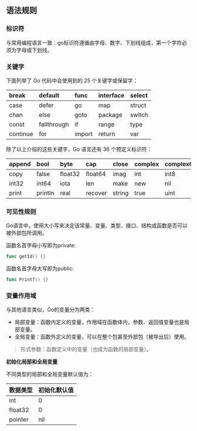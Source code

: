 ## 语法规则

### 标识符

与常用编程语言一致：go标识符遵循由字母、数字、下划线组成，第一个字符必须为字母或下划线。

### 关键字

下面列举了 Go 代码中会使用到的 25 个关键字或保留字：

| break | default | func | interface | select |
| :--- | :--- | :--- | :--- | :--- |
| case | defer | go | map | struct |
| chan | else | goto | package | switch |
| const | fallthrough | if | range | type |
| continue | for | import | return | var |

除了以上介绍的这些关键字，Go 语言还有 36 个预定义标识符：

| append | bool | byte | cap | close | complex | complex64 | complex128 | uint16 |
| :--- | :--- | :--- | :--- | :--- | :--- | :--- | :--- | :--- |
| copy | false | float32 | float64 | imag | int | int8 | int16 | uint32 |
| int32 | int64 | iota | len | make | new | nil | panic | uint64 |
| print | println | real | recover | string | true | uint | uint8 | uintptr |

### 可见性规则

Go语言中，使用大小写来决定该常量、变量、类型、接口、结构或函数是否可以被外部包所调用。

函数名首字母小写即为private:

```go
func getId() {}
```

函数名首字母大写即为public:

```go
func Printf() {}
```

### 变量作用域

与其他语言类似，Go的变量分为两类：

* 局部变量：函数内定义的变量，作用域在函数体内，参数、返回值变量也是局部变量。
* 全局变量：函数外定义的变量，可以在整个包甚至外部包（被导出后）使用。

> 形式参数：函数定义中的变量（也成为函数的局部变量）。

**初始化局部和全局变量**

不同类型的局部和全局变量默认值为：

| 数据类型 | 初始化默认值 |
| :--- | :--- |
| int | 0 |
| float32 | 0 |
| pointer | nil |



